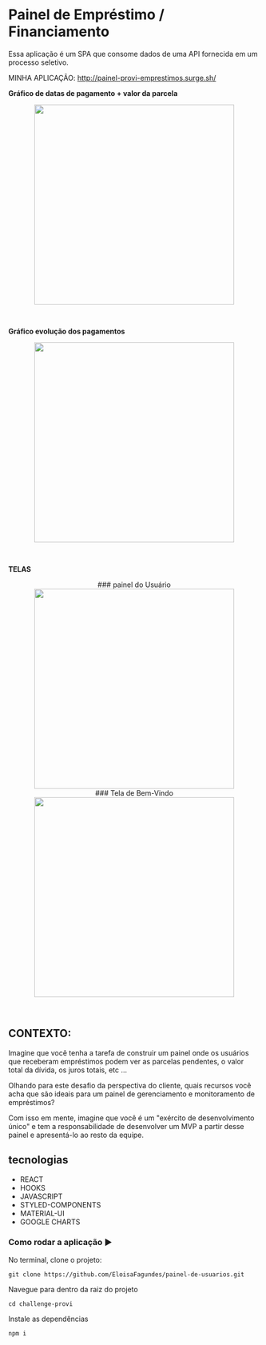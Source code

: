 # Painel de Empréstimo / Financiamento

Essa aplicação é um SPA que consome dados de uma API fornecida em um processo seletivo.



MINHA APLICAÇÃO: http://painel-provi-emprestimos.surge.sh/


**Gráfico de datas de pagamento + valor da parcela**
<p align="center">
  <img  height='400' src='https://user-images.githubusercontent.com/59846340/91674589-b57b1280-eb0f-11ea-9ad2-421563fa546e.png'>
</p>
<br>

**Gráfico evolução dos pagamentos**
<p align="center">
  <img  height='400' src='https://user-images.githubusercontent.com/59846340/91674626-d7749500-eb0f-11ea-8bf2-9a530a297a7a.png'>
</p>
<br>

**TELAS**
<p align="center">
  ### painel do Usuário
  <img  height='400' src='https://user-images.githubusercontent.com/59846340/91674664-012dbc00-eb10-11ea-9677-125f8272f206.png'>
  <br>
   ### Tela de Bem-Vindo
  <img  height='400' src='https://user-images.githubusercontent.com/59846340/91674626-d7749500-eb0f-11ea-8bf2-9a530a297a7a.png'>
</p>
<br>


## CONTEXTO:

Imagine que você tenha a tarefa de construir um painel onde os usuários que receberam empréstimos podem ver as parcelas pendentes, o valor total da dívida, os juros totais, etc ...

Olhando para este desafio da perspectiva do cliente, quais recursos você acha que são ideais para um painel de gerenciamento e monitoramento de empréstimos?

Com isso em mente, imagine que você é um "exército de desenvolvimento único" e tem a responsabilidade de desenvolver um MVP a partir desse painel e apresentá-lo ao resto da equipe.


## tecnologias

- REACT
- HOOKS
- JAVASCRIPT
- STYLED-COMPONENTS
- MATERIAL-UI
- GOOGLE CHARTS

### Como rodar a aplicação ▶️

No terminal, clone o projeto:

```
git clone https://github.com/EloisaFagundes/painel-de-usuarios.git
```
Navegue para dentro da raiz do projeto

```
cd challenge-provi
```
Instale as dependências

```
npm i
```

